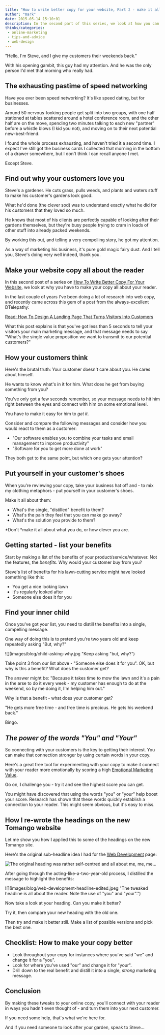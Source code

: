 ```yaml
---
title: "How to write better copy for your website, Part 2 - make it all about your reader"
author: "mark"
date: 2015-05-14 15:10:01
description: In the second part of this series, we look at how you can grab your reader's attention by making it all about them.
thinks/categories: 
 - online-marketing
 - tips-and-advice
 - web-design
---
```


"Hello, I'm Steve, and I give my customers their weekends back."

With his opening gambit, this guy had my attention. And he was the only person I'd met that morning who really had.

## The exhausting pastime of speed networking

Have you ever been speed networking? It's like speed dating, but for businesses.

Around 50 nervous-looking people get split into two groups, with one half stationed at tables scattered around a hotel conference room, and the other half are on the move, spending two minutes talking to each new "partner" before a whistle blows (I kid you not), and moving on to their next potential new-best-friend.

I found the whole process exhausting, and haven't tried it a second time. I expect I've still got the business cards I collected that morning in the bottom of a drawer somewhere, but I don't think I can recall anyone I met.

Except Steve.

## Find out why your customers love you

Steve's a gardener. He cuts grass, pulls weeds, and plants and waters stuff to make his customer's gardens look good.

What he'd done (the clever sod) was to understand exactly what he did for his customers that they loved so much.

He knows that most of his clients are perfectly capable of looking after their gardens themselves, but they're busy people trying to cram in loads of other stuff into already packed weekends.

By working this out, and telling a very compelling story, he got my attention.

As a way of marketing his business, it's pure gold magic fairy dust. And I tell you, Steve's doing very well indeed, thank you.

## Make your website copy all about the reader

In this second post of a series on [How To Write Better Copy For Your Website](/thinks/how-to-write-better-copy-for-your-website-part-1-writing-for-a-lower-reading-age/), we look at why you have to make your copy all about your reader.

In the last couple of years I've been doing a lot of research into web copy, and recently came across this gem of a post from the always-excellent DTelepathy:

[Read: How To Design A Landing Page That Turns Visitors Into Customers](http://www.dtelepathy.com/blog/design/how-to-design-a-landing-page-that-turns-visitors-into-customers)

What this post explains is that you've got less than 5 seconds to tell your visitors your main marketing message, and that message needs to say "What's the single value proposition we want to transmit to our potential customers?"

## How your customers think

Here's the brutal truth: Your customer doesn't care about you. He cares about himself.

He wants to know what's in it for him. What does he get from buying something from you?

You've only got a few seconds remember, so your message needs to hit him right between the eyes and connect with him on some emotional level.

You have to make it easy for him to *get it*.

Consider and compare the following messages and consider how you would react to them as a customer:

- "Our software enables you to combine your tasks and email management to improve productivity"
- "Software for you to get more done at work"


They both get to the same point, but which one gets your attention?

## Put yourself in your customer's shoes

When you're reviewing your copy, take your business hat off and - to mix my clothing metaphors - put yourself in your customer's shoes.

Make it all about them:

- What's the single, "distilled" benefit to them?
- What's the pain they feel that you can make go away?
- What's the solution you provide to them?


*Don't *make it all about what you do, or how clever you are.

## Getting started - list your benefits

Start by making a list of the benefits of your product/service/whatever. Not the features, the *benefits*. Why would your customer buy from you?

Steve's list of benefits for his lawn-cutting service might have looked something like this:

- You get a nice looking lawn
- It's regularly looked after
- Someone else does it for you



## Find your inner child

Once you've got your list, you need to distill the benefits into a single, compelling message.

One way of doing this is to pretend you're two years old and keep repeatedly asking "But, why?"

![](images/blog/child-asking-why.jpg "Keep asking "but, why?")

Take point 3 from our list above - "Someone else does it for you". OK, but why is this a benefit? What does the customer get?

The answer might be: "Because it takes time to mow the lawn and it's a pain in the arse to do it every week - my customer has enough to do at the weekend, so by me doing it, I'm helping him out."

Why is that a benefit - what does your customer get?

"He gets more free time - and free time is precious. He gets his weekend back."

Bingo.

## *The power of the words "You" and "Your"*

So connecting with your customers is the key to getting their interest. You can make that connection stronger by using certain words in your copy.

Here's a great free tool for experimenting with your copy to make it connect with your reader more emotionally by scoring a high [Emotional Marketing Value](http://www.aminstitute.com/headline/).

Go on, I challenge you - try it and see the highest score you can get.

You might have discovered that using the words "you" or "your" help boost your score. Research has shown that these words quickly establish a connection to your reader. This might seem obvious, but it's easy to miss.

## How I re-wrote the headings on the new Tomango website

Let me show you how I applied this to some of the headings on the new Tomango site.

Here's the original sub-headline idea I had for the [Web Development](/creates/web/) page:

![](images/blog/web-development-headline-original.jpeg "The original heading was rather self-centred and all about me, me, me...")

After going through the acting-like-a-two-year-old process, I distilled the message to highlight the benefits:

![](images/blog/web-development-headline-edited.jpeg "The tweaked headline is all about the reader. Note the use of "you" and "your".")

Now take a look at your heading. Can you make it better?

Try it, then compare your new heading with the old one.

Then try and make it better still. Make a list of possible versions and pick the best one.

## Checklist: How to make your copy better


- Look throughout your copy for instances where you've said "we" and change it for a "you".
- Look for where you've used "our" and change it for "your".
- Drill down to the real benefit and distill it into a single, *strong* marketing message.



## Conclusion

By making these tweaks to your online copy, you'll connect with your reader in ways you hadn't even thought of - and turn them into your next customer.

If you need some help, that's what we're here for.

And if you need someone to look after your garden, speak to Steve...


